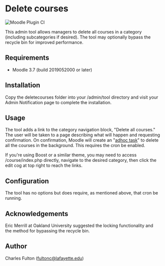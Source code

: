 Delete courses
==============

![Moodle Plugin CI](https://github.com/LafColITS/moodle-tool_deletecourses/workflows/Moodle%20Plugin%20CI/badge.svg)

This admin tool allows managers to delete all courses in a category (including subcategories if desired). The tool may optionally bypass the recycle bin for improved performance.

Requirements
------------
- Moodle 3.7 (build 2019052000 or later)

Installation
------------
Copy the deletecourses folder into your /admin/tool directory and visit your Admin Notification page to complete the installation.

Usage
-----
The tool adds a link to the category navigation block, "Delete all courses." The user will be taken to a page describing what will happen and requesting confirmation. On confirmation, Moodle will create an "[adhoc task](https://docs.moodle.org/dev/Task_API#Adhoc_tasks)" to delete all the courses in the background. This requires the cron be enabled.

If you're using Boost or a similar theme, you may need to access /course/index.php directly, navigate to the desired category, then click the edit cog at top right to reach the links.

Configuration
-------------
The tool has no options but does require, as mentioned above, that cron be running.

Acknowledgements
----------------
Eric Merrill at Oakland University suggested the locking functionality and the method for bypassing the recycle bin.

Author
------
Charles Fulton (fultonc@lafayette.edu)
